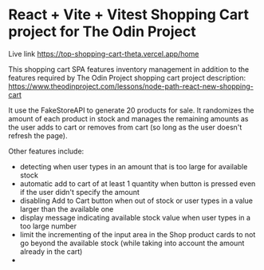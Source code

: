 # React + Vite + Vitest Shopping Cart project for The Odin Project
Live link https://top-shopping-cart-theta.vercel.app/home

This shopping cart SPA features inventory management in addition to the features required by The Odin Project shopping cart project description: https://www.theodinproject.com/lessons/node-path-react-new-shopping-cart

It use the FakeStoreAPI to generate 20 products for sale. It randomizes the amount of each product in stock and manages the remaining amounts as the user adds to cart or removes from cart (so long as the user doesn't refresh the page). 

Other features include:
- detecting when user types in an amount that is too large for available stock
- automatic add to cart of at least 1 quantity when button is pressed even if the user didn't specify the amount
- disabling Add to Cart button when out of stock or user types in a value larger than the available one
- display message indicating available stock value when user types in a too large number
- limit the incrementing of the input area in the Shop product cards to not go beyond the available stock
(while taking into account the amount already in the cart)
- 